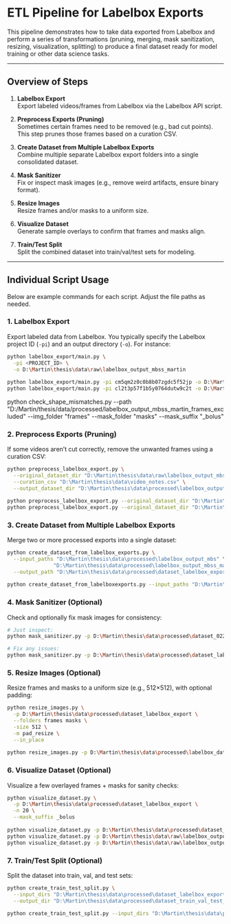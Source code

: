 # ETL Pipeline for Labelbox Exports

This pipeline demonstrates how to take data exported from Labelbox and perform a series of transformations (pruning, merging, mask sanitization, resizing, visualization, splitting) to produce a final dataset ready for model training or other data science tasks.

---

## Overview of Steps

1. **Labelbox Export**  
   Export labeled videos/frames from Labelbox via the Labelbox API script.

2. **Preprocess Exports (Pruning)**  
   Sometimes certain frames need to be removed (e.g., bad cut points). This step prunes those frames based on a curation CSV.

3. **Create Dataset from Multiple Labelbox Exports**  
   Combine multiple separate Labelbox export folders into a single consolidated dataset.

4. **Mask Sanitizer**  
   Fix or inspect mask images (e.g., remove weird artifacts, ensure binary format).

5. **Resize Images**  
   Resize frames and/or masks to a uniform size.

6. **Visualize Dataset**  
   Generate sample overlays to confirm that frames and masks align.

7. **Train/Test Split**  
   Split the combined dataset into train/val/test sets for modeling.

---

## Individual Script Usage

Below are example commands for each script. Adjust the file paths as needed.

### 1. Labelbox Export

Export labeled data from Labelbox. You typically specify the Labelbox project ID (`-pi`) and an output directory (`-o`). For instance:

```bash
python labelbox_export/main.py \
  -pi <PROJECT_ID> \
  -o D:\Martin\thesis\data\raw\labelbox_output_mbss_martin
  
python labelbox_export/main.py -pi cm5qm2z0c0b8b07zgdc5f52jp -o D:\Martin\thesis\data\raw\labelbox_output_mbss_martin
python labelbox_export/main.py -pi cl2t3p57f1b5y0764dutw9c2t -o D:\Martin\thesis\data\raw\labelbox_output_mbs

````

python check_shape_mismatches.py --path "D:/Martin/thesis/data/processed/labelbox_output_mbss_martin_frames_excluded"  --img_folder "frames" --mask_folder "masks" --mask_suffix "_bolus"


### 2. Preprocess Exports (Pruning)
If some videos aren’t cut correctly, remove the unwanted frames using a curation CSV:

```bash
python preprocess_labelbox_export.py \
  --original_dataset_dir "D:\Martin\thesis\data\raw\labelbox_output_mbss_martin\labelbox_output" \
  --curation_csv "D:\Martin\thesis\data\video_notes.csv" \
  --output_dataset_dir "D:\Martin\thesis\data\processed\labelbox_output_mbss_martin_frames_excluded"

python preprocess_labelbox_export.py --original_dataset_dir "D:\Martin\thesis\data\raw\labelbox_output_mbss_martin" --curation_csv "D:\Martin\thesis\data\video_notes.csv" --output_dataset_dir "D:\Martin\thesis\data\processed\labelbox_output_mbss_martin_frames_excluded" --verbose
python preprocess_labelbox_export.py --original_dataset_dir "D:\Martin\thesis\data\raw\labelbox_output_mbs" --curation_csv "D:\Martin\thesis\data\video_notes.csv" --output_dataset_dir "D:\Martin\thesis\data\processed\labelbox_output_mbs_frames_excluded" --verbose

```

### 3. Create Dataset from Multiple Labelbox Exports
Merge two or more processed exports into a single dataset:

```bash
python create_dataset_from_labelbox_exports.py \
  --input_paths "D:\Martin\thesis\data\processed\labelbox_output_mbs" \
               "D:\Martin\thesis\data\processed\labelbox_output_mbss_martin_frames_excluded" \
  --output_path "D:\Martin\thesis\data\processed\dataset_labelbox_export"
  
python create_dataset_from_labelboxexports.py --input_paths "D:\Martin\thesis\data\processed\labelbox_output_mbss_martin_frames_excluded" "D:\Martin\thesis\data\processed\labelbox_output_mbs_frames_excluded" --output_path "D:\Martin\thesis\data\processed\labelbox_dataset"
```

### 4. Mask Sanitizer (Optional)
Check and optionally fix mask images for consistency:

```bash
# Just inspect:
python mask_sanitizer.py -p D:\Martin\thesis\data\processed\dataset_0227\masks

# Fix any issues:
python mask_sanitizer.py -p D:\Martin\thesis\data\processed\dataset_labelbox_export\masks -fix
```

### 5. Resize Images (Optional)
Resize frames and masks to a uniform size (e.g., 512×512), with optional padding:

```bash
python resize_images.py \
  -p D:\Martin\thesis\data\processed\dataset_labelbox_export \
  --folders frames masks \
  -size 512 \
  -m pad_resize \
  --in_place
  
python resize_images.py -p D:\Martin\thesis\data\processed\labelbox_dataset --folders imgs masks -size 512 -m pad_resize --in_place

```

### 6. Visualize Dataset (Optional)
Visualize a few overlayed frames + masks for sanity checks:

```bash
python visualize_dataset.py \
  -p D:\Martin\thesis\data\processed\dataset_labelbox_export \
  -n 20 \
  --mask_suffix _bolus
 
python visualize_dataset.py -p D:\Martin\thesis\data\processed\dataset_0227 -n 20 --mask_suffix _bolus
python visualize_dataset.py -p D:\Martin\thesis\data\raw\labelbox_output_mbss_martin -n 1000 --mask_suffix _bolus
python visualize_dataset.py -p D:\Martin\thesis\data\raw\labelbox_output_mbs -n 1000 --mask_suffix _bolus

```

### 7. Train/Test Split (Optional)
Split the dataset into train, val, and test sets:

```bash
python create_train_test_split.py \
  --input_dirs "D:\Martin\thesis\data\processed\dataset_labelbox_export" \
  --output_dir "D:\Martin\thesis\data\processed\dataset_train_val_test_split"

python create_train_test_split.py --input_dirs "D:\Martin\thesis\data\processed\labelbox_dataset" --output_dir "D:\Martin\thesis\data\processed\dataset_0228_final"
```